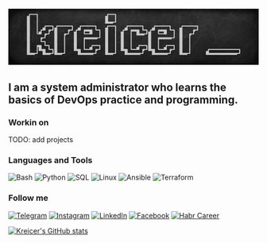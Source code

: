 [![Header](https://github.com/kreicer/kreicer/blob/main/assets/header.png)](https://www.linkedin.com/in/lulukreicer)

## I am a system administrator who learns the basics of DevOps practice and programming.

### Workin on
TODO: add projects

### Languages and Tools
![Bash](https://img.shields.io/badge/-Bash-282828?style=for-the-badge&logo=gnu-bash&logoColor=ffffff)
![Python](https://img.shields.io/badge/-Python-282828?style=for-the-badge&logo=python&logoColor=ffffff)
![SQL](https://img.shields.io/badge/-SQL-282828?style=for-the-badge&logo=postgresql&logoColor=ffffff)
![Linux](https://img.shields.io/badge/-Linux-282828?style=for-the-badge&logo=ubuntu&logoColor=ffffff)
![Ansible](https://img.shields.io/badge/-Ansible-282828?style=for-the-badge&logo=ansible&logoColor=ffffff)
![Terraform](https://img.shields.io/badge/-Terraform-282828?style=for-the-badge&logo=terraform&logoColor=ffffff)

### Follow me

[![Telegram](https://img.shields.io/badge/-Telegram-282828?style=for-the-badge&logo=telegram&logoColor=ffffff)](https://t.me/lulukreicer)
[![Instagram](https://img.shields.io/badge/-Instagram-282828?style=for-the-badge&logo=instagram&logoColor=ffffff)](https://www.instagram.com/lulukreicer)
[![LinkedIn](https://img.shields.io/badge/-LinkedIn-282828?style=for-the-badge&logo=linkedin&logoColor=ffffff)](https://www.linkedin.com/in/lulukreicer)
[![Facebook](https://img.shields.io/badge/-Facebook-282828?style=for-the-badge&logo=facebook&logoColor=ffffff)](https://www.facebook.com/lulukreicer)
[![Habr Career](https://img.shields.io/badge/-Habr.Career-282828?style=for-the-badge&logo=habr&logoColor=ffffff)](https://career.habr.com/d-listopadov)

[![Kreicer's GitHub stats](https://github-readme-stats.vercel.app/api?username=kreicer&show_icons=true&theme=dracula&title_color=ffffff)](https://github.com/anuraghazra/github-readme-stats)
